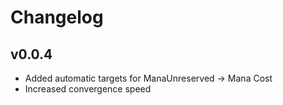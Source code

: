# Changelog

## v0.0.4

* Added automatic targets for ManaUnreserved -> Mana Cost
* Increased convergence speed

